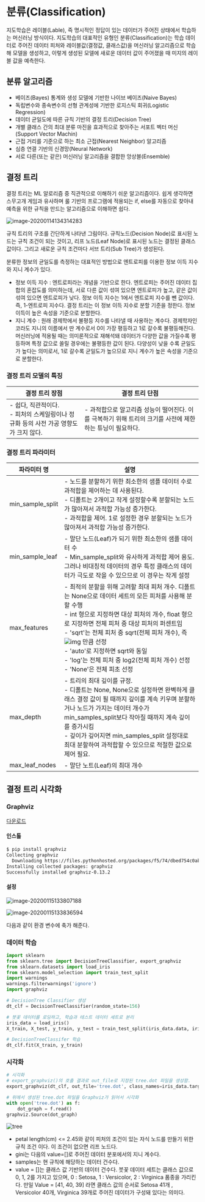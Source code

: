 # 분류(Classification)

지도학습은 레이블(Lable), 즉 명시적인 정답이 있는 데이터가 주어진 상태에서 학습하는 머신러닝 방식이다. 지도학습의 대표적인 유형인 분류(Classification)는 학습 데이터로 주어진 데이터 피처와 레이블값(결정값, 클래스값)을 머신러닝 알고리즘으로 학습해 모델을 생성하고, 이렇게 생성된 모델에 새로운 데이터 값이 주어졌을 때 미지의 레이블 값을 예측한다.

## 분류 알고리즘

- 베이즈(Bayes) 통계와 생성 모델에 기반한 나이브 베이즈(Naive Bayes)
- 독립변수와 종속변수의 선형 관계성에 기반한 로지스틱 회귀(Logistic Regression)
- 데이터 균일도에 따른 규칙 기반의 결정 트리(Decision Tree)
- 개별 클래스 간의 최대 분류 마진을 효과적으로 찾아주는 서포트 벡터 머신(Support Vector Machin)
- 근접 거리를 기준으로 하는 최소 근접(Nearest Neighbor) 알고리즘
- 심층 연결 기반의 신경망(Neural Network)
- 서로 다른(또는 같은) 머신러닝 알고리즘을 결합한 앙상블(Ensemble)



## 결정 트리

결정 트리는 ML 알로리즘 중 직관적으로 이해하기 쉬운 알고리즘이다. 쉽게 생각하면 스무고개 게임과 유사하며 룰 기반의 프로그램에 적용되는 if, else를 자동으로 찾아내 예측을 위한 규칙을 만드는 알고리즘으로 이해하면 쉽다.

![image-20200114134314283](Classification.assets/image-20200114134314283.png)

규칙 트리의 구조를 간단하게 나타낸 그림이다. 규칙노드(Decision Node)로 표시된 노드는 규칙 조건이 되는 것이고, 리프 노드(Leaf Node)로 표시된 노드는 결정된 클래스 값이다. 그리고 새로운 규칙 조건마다 서브 트리(Sub Tree)가 생성된다.



분류한 정보의 균일도를 측정하는 대표적인 방법으로 엔트로피를 이용한 정보 이득 지수와 지니 계수가 있다.

- 정보 이득 지수 : 엔트로피라는 개념을 기반으로 한다. 엔트로피는 주어진 데이터 집합의 혼잡도를 의미하는데, 서로 다른 값이 섞여 있으면 엔트로피가 높고, 같은 값이 섞여 있으면 엔트로피가 낮다. 정보 이득 지수는 1에서 엔트로피 지수를 뺀 값이다. 즉, 1-엔트로피 지수다. 결정 트리는 이 정보 이득 지수로 분할 기준을 정한다. 정보 이득이 높은 속성을 기준으로 분할한다.
- 지니 계수 : 원래 경제학에서 불평등 지수를 나타낼 때 사용하는 계수다. 경제학자인 코라도 지니의 이름에서 딴 계수로서 0이 가장 평등하고 1로 갈수록 불평등해진다. 머신러닝에 적용될 때는 의미론적으로 재해석돼 데이터가 다양한 값을 가질수록 평등하며 특정 값으로 쏠릴 경우에는 불평등한 값이 된다. 다양성이 낮을 수록 균일도가 높다는 의미로서, 1로 갈수록 균일도가 높으므로 지니 계수가 높은 속성을 기준으로 분할한다.



### 결정 트리 모델의 특징

| 결정 트리 장점                                               | 결정 트리 단점                                               |
| ------------------------------------------------------------ | ------------------------------------------------------------ |
| - 쉽다, 직관적이다.<br />- 피처의 스케일링이나 정규화 등의 사전 가공 영향도가 크지 않다.<br /> | - 과적합으로 알고리즘 성능이 떨어진다. 이를 극복하기 위해 트리의 크기를 사전에 제한하는 튜닝이 필요하다. |



### 결정 트리 파라미터

| 파라미터 명      | 설명                                                         |
| ---------------- | ------------------------------------------------------------ |
| min_sample_split | - 노드를 분할하기 위한 최소한의 샘플 데이터 수로 과적합을 제어하는 데 사용된다.<br />- 디폴트는 2개이고 작게 설정할수록 분할되는 노드가 많아져서 과적합 가능성 증가한다.<br />- 과적합을 제어. 1로 설정한 경우 분할되는 노드가 많아져서 과적합 가능성 증가한다. |
| min_sample_leaf  | - 말단 노드(Leaf)가 되기 위한 최소한의 샘플 데이터 수<br />- Min_sample_split와 유사하게 과적합 제어 용도. 그러나 비대칭적 데이터의 경우 특정 클래스의 데이터가 극도로 작을 수 있으므로 이 경우는 작게 설정 |
| max_features     | - 최적의 분할을 위해 고려할 최대 피처 개수. 디폴트는 None으로 데이터 세트의 모든 피처를 사용해 분할 수행<br />- int 형으로 지정하면 대상 피처의 개수, float 형으로 지정하면 전체 피처 중 대상 피처의 퍼센트임<br />- 'sqrt'는 전체 피처 중 sqrt(전체 피처 개수), 즉 ![img](Classification.assets/clip_image002-1578979625187.png) 만큼 선정<br />- 'auto'로 지정하면 sqrt와 동일<br />- 'log'는 전체 피처 중 log2(전체 피처 개수) 선정<br />- 'None'은 전체 피초 선정 |
| max_depth        | - 트리의 최대 깊이를 규정.<br />- 디폴트는 None, None으로 설정하면 완벽하게 클래스 결정 값이 될 때까지 깊이를 계속 키우며 분할하거나 노드가 가지는 데이터 개수가 min_samples_split보다 작아질 때까지 계속 깊이를 증가시킴<br />- 깊이가 깊어지면 min_samples_split 설정대로 최대 분할하여 과적합할 수 있으므로 적절한 값으로 제어 필요. |
| max_leaf_nodes   | - 말단 노트(Leaf)의 최대 개수                                |



## 결정 트리 시각화

### Graphviz

[다운로드](https://graphviz.gitlab.io/_pages/Download/Download_windows.html)

#### 인스톨

```bash
$ pip install graphviz
Collecting graphviz
  Downloading https://files.pythonhosted.org/packages/f5/74/dbed754c0abd63768d3a7a7b472da35b08ac442cf87d73d5850a6f32391e/graphviz-0.13.2-py2.py3-none-any.whl
Installing collected packages: graphviz
Successfully installed graphviz-0.13.2
```



#### 설정

![image-20200115133807188](Classification.assets/image-20200115133807188.png)



![image-20200115133836594](Classification.assets/image-20200115133836594.png)

다음과 같이 환경 변수에 축가 해준다.





### 데이터 학습

```python
import sklearn
from sklearn.tree import DecisionTreeClassifier, export_graphviz
from sklearn.datasets import load_iris
from sklearn.model_selection import train_test_split
import warnings
warnings.filterwarnings('ignore')
import graphviz

# DecisionTree Classifier 생성
dt_clf = DecisionTreeClassifier(random_state=156)

# 붓꽃 데이터를 로딩하고, 학습과 테스트 데이터 세트로 분리
iris_data = load_iris()
X_train, X_test, y_train, y_test = train_test_split(iris_data.data, iris_data.target, test_size=0.2, random_state=11)

# DecisionTreeClassifer 학습
dt_clf.fit(X_train, y_train)
```



### 시각화

```python
# 시각화
# export_graphviz()의 호출 결과로 out_file로 지정된 tree.dot 파일을 생성함.
export_graphviz(dt_clf, out_file='tree.dot', class_names=iris_data.target_names, feature_names=iris_data.feature_names, impurity=True, filled=True)

# 위에서 생성된 tree.dot 파일을 Graphviz가 읽어서 시각화
with open('tree.dot') as f:
    dot_graph = f.read()
graphviz.Source(dot_graph)
```





![tree](Classification.assets/tree.png)

- petal length(cm) <= 2.45와 같이 피처의 조건이 있는 자식 노드를 만들기 위한 규칙 조건 이다. 이 조건이 없으면 리프 노드다.
- gini는 다음의 value=[]로 주어진 데이터 분포에서의 지니 계수다.
- samples는 현 규칙에 해당하는 데이터 건수다.
- value = []는 클래스 값 기반의 데이터 건수다. 붓꽃 데이터 세트는 클래스 값으로 0, 1, 2를 가지고 있으며, 0 : Setosa, 1 : Versicolor, 2 : Virginica 품종을 가리킨다. 만일 Value = [41, 40, 39] 라면 클래스 값의 순서로 Setosa 41개 , Versicolor 40개, Virginica 39개로 주어진 데이터가 구성돼 있다는 의미다.